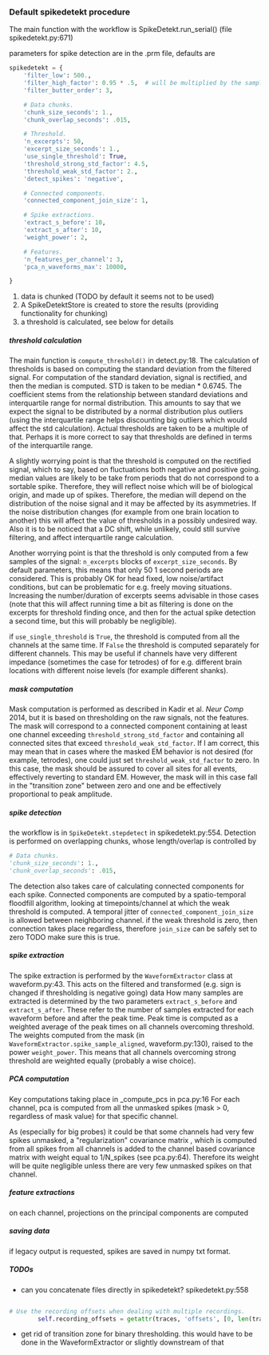 ### Default spikedetekt procedure 

The main function with the workflow is SpikeDetekt.run_serial() 
(file spikedetekt.py:671)

parameters for spike detection are in the .prm file, defaults are 

```python
spikedetekt = {
    'filter_low': 500.,
    'filter_high_factor': 0.95 * .5,  # will be multiplied by the sample rate
    'filter_butter_order': 3,

    # Data chunks.
    'chunk_size_seconds': 1.,
    'chunk_overlap_seconds': .015,

    # Threshold.
    'n_excerpts': 50,
    'excerpt_size_seconds': 1.,
    'use_single_threshold': True,
    'threshold_strong_std_factor': 4.5,
    'threshold_weak_std_factor': 2.,
    'detect_spikes': 'negative',

    # Connected components.
    'connected_component_join_size': 1,

    # Spike extractions.
    'extract_s_before': 10,
    'extract_s_after': 10,
    'weight_power': 2,

    # Features.
    'n_features_per_channel': 3,
    'pca_n_waveforms_max': 10000,

}

```

1. data is chunked (TODO by default it seems not to be used)
1. A SpikeDetektStore is created to store the results (providing functionality for chunking)
1. a threshold is calculated, see below for details 



##### threshold calculation
The main function is `compute_threshold()` in detect.py:18.
The calculation of thresholds is based on computing the standard deviation from the filtered signal. For computation of 
the standard deviation, signal is rectified, and then the median is computed. STD is taken to be median * 0.6745. The 
coefficient stems from the relationship between standard deviations and interquartile range for  normal distribution. 
This amounts to say that we expect the signal to be distributed by a normal distribution plus outliers (using the 
interquartile range helps discounting big outliers which would affect the std calculation). Actual thresholds are taken 
to be a multiple of that. Perhaps it is more correct to say that thresholds are defined in terms of the interquartile 
range. 

A slightly worrying point is that the threshold is computed on the rectified signal, which to say, based on fluctuations
both negative and positive going. median values are likely to be take from periods that do not correspond to a sortable 
spike. Therefore, they will reflect noise which will be of biological origin, and made up of spikes. Therefore, the 
median will depend on the distribution of the noise signal and it may be affected by its asymmetries. If the noise 
distribution changes (for example from one brain location to another) this will affect the value of thresholds in a 
possibly undesired way. Also it is to be noticed that a DC shift, while unlikely, could still survive filtering, and 
affect interquartile range calculation. 

Another worrying point is that the threshold is only computed from a few samples of the signal: `n_excerpts` blocks of 
`excerpt_size_seconds`. By default parameters, this means that only 50 1 second periods are considered. This is probably OK 
 for head fixed, low noise/artifact conditions, but can be problematic for e.g. freely moving situations. Increasing the 
  number/duration of excerpts seems advisable in those cases (note that this will affect running time a bit as filtering 
  is done on the excerpts for threshold finding once, and then for the actual spike detection a second time, but this will
  probably be negligible). 

if `use_single_threshold` is `True`, the threshold is computed from all the channels at the same time. If `False` the 
threshold is computed separately for different channels. This may be useful if channels have very different impedance 
(sometimes the case for tetrodes) of for e.g. different brain locations with different noise levels (for example 
different shanks). 
 
##### mask computation 
Mask computation is  performed as described in Kadir et al. *Neur Comp* 2014, but it is 
based on thresholding on the raw signals, not the features. The  mask will correspond to a connected component containing at least one channel 
exceeding `threshold_strong_std_factor` and containing all connected sites that exceed `threshold_weak_std_factor`. 
If I am correct, this may mean that in cases where the masked EM behavior is not desired (for example, tetrodes), 
one could just set `threshold_weak_std_factor` to zero. In this case, the mask should be assured to cover all sites for 
all events, effectively reverting to standard EM. However, the mask will in this case fall in the "transition zone" between 
zero and one and be effectively proportional to peak amplitude.

##### spike detection 
the workflow is in `SpikeDetekt.stepdetect` in spikedetekt.py:554. 
Detection is performed on overlapping chunks, whose length/overlap is controlled by
```python
# Data chunks.
'chunk_size_seconds': 1.,
'chunk_overlap_seconds': .015,
``` 

The detection also takes care of calculating connected components for each spike. Connected components are computed 
by a spatio-temporal floodfill algorithm, looking at timepoints/channel at which the weak threshold is computed. A temporal jitter of 
`connected_component_join_size` is allowed between neighboring channel. 
if the weak threshold is zero, then connection takes place regardless, therefore `join_size` can be safely set to zero 
TODO make sure this is true.

##### spike extraction 
The spike extraction is performed by the `WaveformExtractor` class at waveform.py:43. 
This acts on the filtered and transformed (e.g. sign is changed if thresholding is negative going) data
How many samples are extracted is determined by the two parameters `extract_s_before` and `extract_s_after`. These refer to the 
number of samples extracted for each waveform before and after the peak time. Peak time is computed as a weighted average of the
peak times on all channels overcoming threshold. The weights computed from the mask (in `WaveformExtractor.spike_sample_aligned`, 
waveform.py:130), raised to the power `weight_power`. This means that all channels overcoming strong threshold are weighted 
equally (probably a wise choice). 

##### PCA computation 
Key computations taking place in _compute_pcs in pca.py:16
For each channel, pca is computed from all the unmasked spikes (mask > 0, regardless of mask value) for that specific channel. 

As (especially 
for big probes) it could be that some channels had very few spikes unmasked, a "regularization" 
covariance matrix , which is computed from all spikes from all channels is added to the channel
based covariance matrix with weight equal to 1/N_spikes (see pca.py:64). Therefore its weight will be 
quite negligible unless there are very few unmasked spikes on that channel. 

##### feature extractions 
on each channel, projections on the principal components are computed 

##### saving data
if legacy output is requested, spikes are saved in numpy txt format.

##### TODOs
- can you concatenate files directly in spikedetekt?
spikedetekt.py:558
```python

# Use the recording offsets when dealing with multiple recordings.
        self.recording_offsets = getattr(traces, 'offsets', [0, len(traces)])
```

- get rid of transition zone for binary thresholding. this would have to be done in the WaveformExtractor or slightly downstream
 of that 